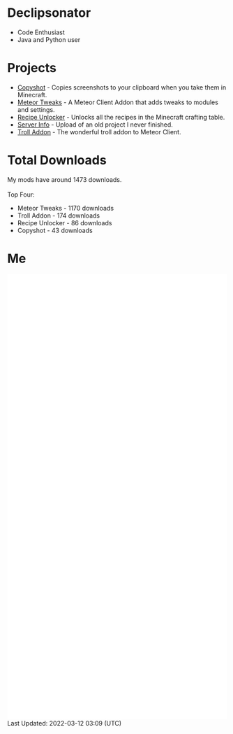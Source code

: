 # Declipsonator
- Code Enthusiast
- Java and Python user
# Projects
- [Copyshot](https://github.com/Declipsonator/Copyshot) - Copies screenshots to your clipboard when you take them in Minecraft.
- [Meteor Tweaks](https://github.com/Declipsonator/Meteor-Tweaks) - A Meteor Client Addon that adds tweaks to modules and settings.
- [Recipe Unlocker](https://github.com/Declipsonator/Recipe-Unlocker) - Unlocks all the recipes in the Minecraft crafting table.
- [Server Info](https://github.com/Declipsonator/Server-Info) - Upload of an old project I never finished.
- [Troll Addon](https://github.com/Declipsonator/Troll-Addon) - The wonderful troll addon to Meteor Client.


# Total Downloads
My mods have around 1473 downloads. \
\
Top Four:
- Meteor Tweaks - 1170 downloads  
- Troll Addon - 174 downloads  
- Recipe Unlocker - 86 downloads  
- Copyshot - 43 downloads  


# Me
<img align="center" src="/github-metrics.svg" alt="Metrics">
Last Updated: 2022-03-12 03:09 (UTC)
